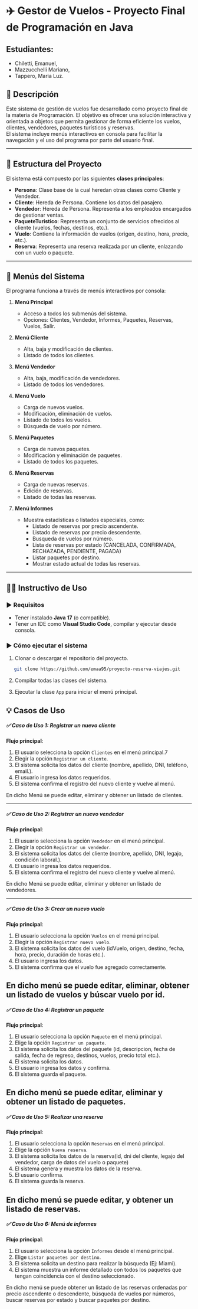 # ✈️ Gestor de Vuelos - Proyecto Final de Programación en Java
## Estudiantes: 
- Chiletti, Emanuel,
- Mazzucchelli Mariano,
- Tappero, Maria Luz.

## 📌 Descripción

Este sistema de gestión de vuelos fue desarrollado como proyecto final de la materia de Programación. El objetivo es ofrecer una solución interactiva y orientada a objetos que permita gestionar de forma eficiente los vuelos, clientes, vendedores, paquetes turísticos y reservas.  
El sistema incluye menús interactivos en consola para facilitar la navegación y el uso del programa por parte del usuario final.

---

## 🧩 Estructura del Proyecto

El sistema está compuesto por las siguientes **clases principales**:

- **Persona**: Clase base de la cual heredan otras clases como Cliente y Vendedor.
- **Cliente**: Hereda de Persona. Contiene los datos del pasajero.
- **Vendedor**: Hereda de Persona. Representa a los empleados encargados de gestionar ventas.
- **PaqueteTuristico**: Representa un conjunto de servicios ofrecidos al cliente (vuelos, fechas, destinos, etc.).
- **Vuelo**: Contiene la información de vuelos (origen, destino, hora, precio, etc.).
- **Reserva**: Representa una reserva realizada por un cliente, enlazando con un vuelo o paquete.

---

## 🧭 Menús del Sistema

El programa funciona a través de menús interactivos por consola:

1. **Menú Principal**
   - Acceso a todos los submenús del sistema.
   - Opciones: Clientes, Vendedor, Informes, Paquetes, Reservas, Vuelos, Salir.

2. **Menú Cliente**
   - Alta, baja y modificación de clientes.
   - Listado de todos los clientes.

3. **Menú Vendedor**
   - Alta, baja, modificación de vendedores.
   - Listado de todos los vendedores.

4. **Menú Vuelo**
   - Carga de nuevos vuelos.
   - Modificación, eliminación de vuelos.
   - Listado de todos los vuelos.
   - Búsqueda de vuelo por número.

5. **Menú Paquetes**
   - Carga de nuevos paquetes.
   - Modificación y eliminación de paquetes.
   - Listado de todos los paquetes.

6. **Menú Reservas**
   - Carga de nuevas reservas.
   - Edición de reservas.
   - Listado de todas las reservas.

7. **Menú Informes**
   - Muestra estadísticas o listados especiales, como:
     - Listado de reservas por precio ascendente.
     - Listado de reservas por precio descendente.
     - Busqueda de vuelos por número.
     - Lista de reservas por estado (CANCELADA, CONFIRMADA, RECHAZADA, PENDIENTE, PAGADA)
     - Listar paquetes por destino.
     - Mostrar estado actual de todas las reservas.

---

## 🧑‍💻 Instructivo de Uso

### ▶️ Requisitos

- Tener instalado **Java 17** (o compatible).
- Tener un IDE como **Visual Studio Code**, compilar y ejecutar desde consola.

### ▶️ Cómo ejecutar el sistema

1. Clonar o descargar el repositorio del proyecto.

```bash
   git clone https://github.com/emaa95/proyecto-reserva-viajes.git
```

2. Compilar todas las clases del sistema.

3. Ejecutar la clase `App` para iniciar el menú principal.


## 💡 Casos de Uso

##### ✅ Caso de Uso 1: Registrar un nuevo cliente

**Flujo principal**:
1. El usuario selecciona la opción `Clientes` en el menú principal.7
2. Elegir la opción `Registrar un cliente`.
3. El sistema solicita los datos del cliente (nombre, apellido, DNI, teléfono, email.).
4. El usuario ingresa los datos requeridos.
5. El sistema confirma el registro del nuevo cliente y vuelve al menú.

En dicho Menú se puede editar, eliminar y obtener un listado de clientes.

---

##### ✅ Caso de Uso 2: Registrar un nuevo vendedor

**Flujo principal**:
1. El usuario selecciona la opción `Vendedor` en el menú principal.
2. Elegir la opción `Registrar un vendedor`.
3. El sistema solicita los datos del cliente (nombre, apellido, DNI, legajo, condición laboral.).
4. El usuario ingresa los datos requeridos.
5. El sistema confirma el registro del nuevo cliente y vuelve al menú.

En dicho Menú se puede editar, eliminar y obtener un listado de vendedores.

---

##### ✅ Caso de Uso 3: Crear un nuevo vuelo

**Flujo principal**:
1. El usuario selecciona la opción `Vuelos` en el menú principal.
2. Elegir la opción `Registrar nuevo vuelo`.
3. El sistema solicita los datos del vuelo (idVuelo, origen, destino, fecha, hora, precio, duración de horas etc.).
4. El usuario ingresa los datos.
5. El sistema confirma que el vuelo fue agregado correctamente.

En dicho menú se puede editar, eliminar, obtener un listado de vuelos y búscar vuelo por id.
---

##### ✅ Caso de Uso 4: Registrar un paquete

**Flujo principal**:
1. El usuario selecciona la opción `Paquete` en el menú principal.
2. Elige la opción `Registrar un paquete`.
3. El sistema solicita los datos del paquete (id, descripcion, fecha de salida, fecha de regreso, destinos, vuelos, precio total etc.).
4. El sistema solicita los datos.
5. El usuario ingresa los datos y confirma.
6. El sistema guarda el paquete.

En dicho menú se puede editar, eliminar y obtener un listado de paquetes.
---

##### ✅ Caso de Uso 5: Realizar una reserva

**Flujo principal**:
1. El usuario selecciona la opción `Reservas` en el menú principal.
2. Elige la opción `Nueva reserva`.
3. El sistema solicita los datos de la reserva(id, dni del cliente, legajo del vendedor, carga de datos del vuelo o paquete)
4. El sistema genera y muestra los datos de la reserva.
5. El usuario confirma.
6. El sistema guarda la reserva.

En dicho menú se puede editar, y obtener un listado de reservas.
---

##### ✅ Caso de Uso 6: Menú de informes

**Flujo principal**:
1. El usuario selecciona la opción `Informes` desde el menú principal.
2. Elige `Listar paquetes por destino`.
3. El sistema solicita un destino para realizar la búsqueda (Ej: Miami).
4. El sistema muestra un informe detallado con todos los paquetes que tengan coincidencia con el destino seleccionado.

En dicho menú se puede obtener un listado de las reservas ordenadas por precio ascendente o descendente, búsqueda de vuelos por números, buscar reservas por estado y buscar paquetes por destino.


